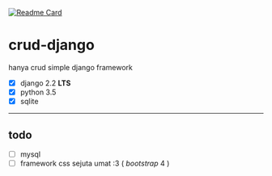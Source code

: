 [![Readme Card](https://github-readme-stats.vercel.app/api/pin/?username=luxfield&repo=github-readme-stats)](https://github.com/luxfield/crud-django)
# crud-django
hanya crud simple django framework

- [x] django 2.2 **LTS**
- [x] python 3.5
- [x] sqlite
---
## todo
- [ ] mysql
- [ ] framework css sejuta umat :3 ( _bootstrap_ 4 )

